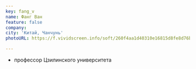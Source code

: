 ```yaml
---
key: fang_v
name: Фанг Ван 
feature: false
company: 
city: 'Китай, Чанчунь'
photoURL: https://f.vividscreen.info/soft/260f4aa1d40310e16815d8fe8d76ba35/China-Flag-320x240.jpg

---
```

- профессор Цзилинского университета